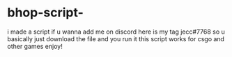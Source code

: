 # bhop-script-
i made a script if u wanna add me on discord here is my tag jecc#7768
so u basically just download the file and you run it
this script works for csgo and other games
enjoy!
